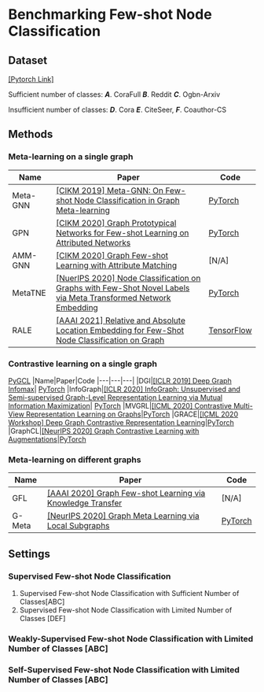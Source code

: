 # Benchmarking Few-shot Node Classification

## Dataset 
[[Pytorch Link]](https://pytorch-geometric.readthedocs.io/en/latest/modules/datasets.html)

Sufficient number of classes: ***A***. CoraFull    ***B***. Reddit    ***C***. Ogbn-Arxiv    

Insufficient number of classes: ***D***. Cora    ***E***. CiteSeer, ***F***. Coauthor-CS

## Methods
### Meta-learning on a single graph
|Name|Paper|Code
|---|---|---|
|Meta-GNN|[[CIKM 2019] Meta-GNN: On Few-shot Node Classification in Graph Meta-learning](https://arxiv.org/pdf/1905.09718.pdf)|[PyTorch](https://github.com/ChengtaiCao/Meta-GNN)
|GPN|[[CIKM 2020] Graph Prototypical Networks for Few-shot Learning on Attributed Networks](https://arxiv.org/pdf/2006.12739.pdf)|[PyTorch](https://github.com/kaize0409/GPN_Graph-Few-shot)
|AMM-GNN|[[CIKM 2020] Graph Few-shot Learning with Attribute Matching](http://www.public.asu.edu/~kding9/pdf/CIKM2020_AMM.pdf)|[N/A]
|MetaTNE|[[NuerIPS 2020] Node Classification on Graphs with Few-Shot Novel Labels via Meta Transformed Network Embedding](https://arxiv.org/pdf/2007.02914.pdf)|[PyTorch](https://github.com/llan-ml/MetaTNE)
|RALE|[[AAAI 2021] Relative and Absolute Location Embedding for Few-Shot Node Classification on Graph](https://fangyuan1st.github.io/paper/AAAI21_RALE.pdf)|[TensorFlow](https://github.com/shuaiOKshuai/RALE)

### Contrastive learning on a single graph 
[PyGCL](https://github.com/PyGCL/PyGCL)
|Name|Paper|Code
|---|---|---|
|DGI|[[ICLR 2019] Deep Graph Infomax](https://arxiv.org/pdf/1809.10341.pdf)| [PyTorch](https://github.com/PetarV-/DGI)
|InfoGraph|[[ICLR 2020] InfoGraph: Unsupervised and Semi-supervised Graph-Level Representation Learning via Mutual Information Maximization](https://arxiv.org/pdf/1908.01000.pdf)| [PyTorch](https://github.com/hengruizhang98/InfoGraph)
|MVGRL|[[ICML 2020] Contrastive Multi-View Representation Learning on Graphs](https://arxiv.org/pdf/2006.05582.pdf)|[PyTorch](https://github.com/kavehhassani/mvgrl)
|GRACE|[[ICML 2020 Workshop] Deep Graph Contrastive Representation Learning](https://arxiv.org/pdf/2006.04131.pdf)|[PyTorch](https://github.com/CRIPAC-DIG/GRACE)
|GraphCL|[[NeurIPS 2020] Graph Contrastive Learning with Augmentations](https://arxiv.org/pdf/2010.13902.pdf)|[PyTorch](https://github.com/ChengtaiCao/Meta-GNN)


### Meta-learning on different graphs
|Name|Paper|Code
|---|---|---|
|GFL|[[AAAI 2020] Graph Few-shot Learning via Knowledge Transfer](https://arxiv.org/pdf/1910.03053.pdf)|[N/A]
|G-Meta|[[NeurIPS 2020] Graph Meta Learning via Local Subgraphs](https://arxiv.org/pdf/2006.07889.pdf)|[PyTorch](https://github.com/mims-harvard/G-Meta)

## Settings
### Supervised Few-shot Node Classification
1. Supervised Few-shot Node Classification with Sufficient Number of Classes[ABC]
2. Supervised Few-shot Node Classification with Limited Number of Classes [DEF]
### Weakly-Supervised Few-shot Node Classification with Limited Number of Classes [ABC]
### Self-Supervised Few-shot Node Classification with Limited Number of Classes [ABC]
